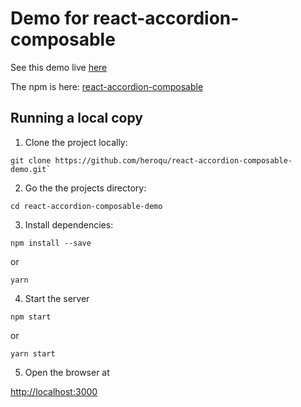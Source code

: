 # Demo for react-accordion-composable

See this demo live [here](https://heroqu.github.io/react-accordion-composable-demo/)

The npm is here: [react-accordion-composable](https://www.npmjs.com/package/react-accordion-composable)

## Running a local copy

1. Clone the project locally:

``` shell
git clone https://github.com/heroqu/react-accordion-composable-demo.git`
```

2. Go the the projects directory:

``` shell
cd react-accordion-composable-demo
```

3. Install dependencies:

``` shell
npm install --save
```

or

``` shell
yarn
```

4. Start the server

``` shell
npm start
```

or

``` shell
yarn start
```

5. Open the browser at

[http://localhost:3000](http://localhost:3000)
